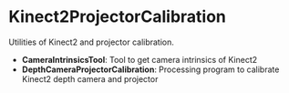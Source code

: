 Kinect2ProjectorCalibration
===========================
Utilities of Kinect2 and projector calibration.

- **CameraIntrinsicsTool**: Tool to get camera intrinsics of Kinect2
- **DepthCameraProjectorCalibration**: Processing program to calibrate Kinect2 depth camera and projector


